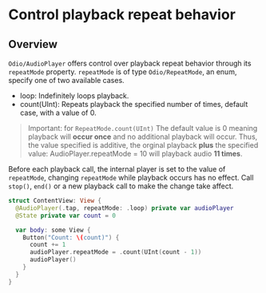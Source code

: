 # Control playback repeat behavior

## Overview

``Odio/AudioPlayer`` offers control over playback repeat behavior through its `repeatMode` property.
`repeatMode` is of type ``Odio/RepeatMode``, an enum, specify one of two available cases.
* loop: Indefinitely loops playback.
* count(UInt): Repeats playback the specified number of times, default case, with a value of 0. 

> Important: for `RepeatMode.count(UInt)` The default value is 0 meaning playback will **occur once** and no additional playback will occur. Thus, the value specified is additive, the orginal playback **plus** the specified value: AudioPlayer.repeatMode = 10 will playback audio **11 times**.

Before each playback call, the internal player is set to the value of `repeatMode`,
changing `repeatMode` while playback occurs has no effect. 
Call `stop()`, `end()` or a new playback call to make the change take affect.
```swift
struct ContentView: View {
  @AudioPlayer(.tap, repeatMode: .loop) private var audioPlayer
  @State private var count = 0

  var body: some View {
    Button("Count: \(count)") {
      count += 1
      audioPlayer.repeatMode = .count(UInt(count - 1))
      audioPlayer()
    }
  }
}
```
